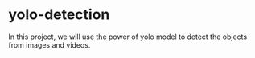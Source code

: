 # yolo-detection
In this project, we will use the power of yolo model to detect the objects from images and videos.
